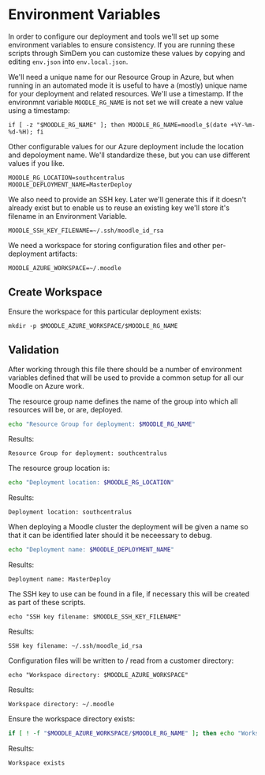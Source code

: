 # Environment Variables

In order to configure our deployment and tools we'll set up some
environment variables to ensure consistency. If you are running these
scripts through SimDem you can customize these values by copying and
editing `env.json` into `env.local.json`.

We'll need a unique name for our Resource Group in Azure, but when
running in an automated mode it is useful to have a (mostly) unique
name for your deployment and related resources. We'll use a timestamp.
If the environmnt variable `MOODLE_RG_NAME` is not set we will
create a new value using a timestamp:


``` shell
if [ -z "$MOODLE_RG_NAME" ]; then MOODLE_RG_NAME=moodle_$(date +%Y-%m-%d-%H); fi
```

Other configurable values for our Azure deployment include the
location and depoloyment name. We'll standardize these, but you can
use different values if you like.

``` shell
MOODLE_RG_LOCATION=southcentralus
MOODLE_DEPLOYMENT_NAME=MasterDeploy
```

We also need to provide an SSH key. Later we'll generate this if it
doesn't already exist but to enable us to reuse an existing key we'll
store it's filename in an Environment Variable.

``` shell
MOODLE_SSH_KEY_FILENAME=~/.ssh/moodle_id_rsa
```

We need a workspace for storing configuration files and other
per-deployment artifacts:

``` shell
MOODLE_AZURE_WORKSPACE=~/.moodle
```

## Create Workspace

Ensure the workspace for this particular deployment exists:

```
mkdir -p $MOODLE_AZURE_WORKSPACE/$MOODLE_RG_NAME
```

## Validation

After working through this file there should be a number of
environment variables defined that will be used to provide a common
setup for all our Moodle on Azure work.

The resource group name defines the name of the group into which all
resources will be, or are, deployed. 

```bash
echo "Resource Group for deployment: $MOODLE_RG_NAME"
```

Results:

```
Resource Group for deployment: southcentralus
```

The resource group location is:

```bash
echo "Deployment location: $MOODLE_RG_LOCATION"
```

Results:

```
Deployment location: southcentralus
```

When deploying a Moodle cluster the deployment will be given a name so
that it can be identified later should it be neceessary to debug.


```bash
echo "Deployment name: $MOODLE_DEPLOYMENT_NAME"
```

Results:

```
Deployment name: MasterDeploy
```

The SSH key to use can be found in a file, if necessary this will be
created as part of these scripts.

``` shell
echo "SSH key filename: $MOODLE_SSH_KEY_FILENAME"
```

Results:

```
SSH key filename: ~/.ssh/moodle_id_rsa
```

Configuration files will be written to / read from a customer directory:

``` shell
echo "Workspace directory: $MOODLE_AZURE_WORKSPACE"
```

Results:

```
Workspace directory: ~/.moodle
```

Ensure the workspace directory exists:


``` bash
if [ ! -f "$MOODLE_AZURE_WORKSPACE/$MOODLE_RG_NAME" ]; then echo "Workspace exists"; fi
```

Results:

```
Workspace exists
```
